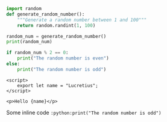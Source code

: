 ```python
import random
def generate_random_number():
    """Generate a random number between 1 and 100"""
    return random.randint(1, 100)

random_num = generate_random_number()
print(random_num)

if random_num % 2 == 0:
    print("The random number is even")
else:
    print("The random number is odd")
```

```svelte
<script>
    export let name = "Lucretius";
</script>

<p>Hello {name}</p>
```

Some inline code `:python:print("The random number is odd")`
